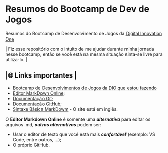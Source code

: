 # Resumos do Bootcamp de Dev de Jogos
Resumos do Bootcamp de Desenvolvimento de Jogos da [Digital Innovation One](https://www.dio.me)
   
| Fiz esse repositório com o intuito de me ajudar durante minha jornada nesse bootcamp, então se você está na mesma situação sinta-se livre para utiliza-lo. |

## |🌐 Links importantes |
- [Bootcamp de Desenvolvimentos de Jogos da DIO que estou fazendo](https://web.dio.me/track/b19b1586-8a94-4eb7-95af-15d785b6e96e)
- [Editor MarkDown Online](https://readme.so/pt);
- [Documentação Git](https://git-scm.com/doc);
- [Documentação GitHub](https://docs.github.com/pt);
- [Sintaxe Básica MarkDowm](https://www.markdownguide.org/basic-syntax/) - O site está em inglês.

O **Editor Markdown Online** é somente uma **_alternativa_** para editar os arquivos .md, **_outras alternativas_** podem ser:
- Usar o editor de texto que você está mais **_confortável_** (exemplo: VS Code, entre outros, ...);
- O próprio GitHub.
